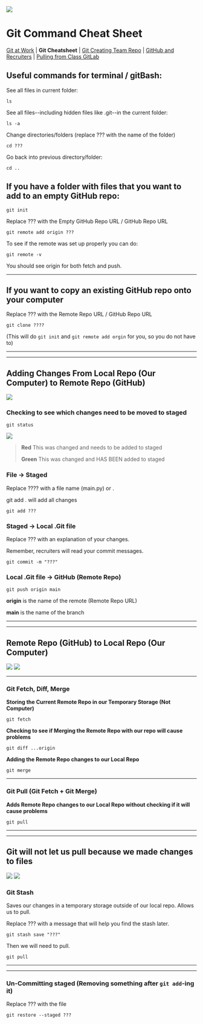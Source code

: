<img src="./assets/imgs/banner.png">

# Git Command Cheat Sheet

<a href="README.md" target="_blank">Git at Work</a> | **Git Cheatsheet** | <a href="CreatingTeamRepo.md" target="_blank">Git Creating Team Repo</a> | <a href="GitHubAndRecruiters.md" target="_blank">GitHub and Recruiters</a> | <a href="PullingFromClassGitLab.md" target="_blank">Pulling from Class GitLab</a>

## Useful commands for terminal / gitBash:

See all files in current folder:

```
ls
```

See all files--including hidden files like .git--in the current folder:

```
ls -a
```

Change directories/folders (replace ??? with the name of the folder)

```
cd ???
```

Go back into previous directory/folder:

```
cd ..
```

## If you have a folder with files that you want to add to an empty GitHub repo:

```
git init
```

Replace ??? with the Empty GitHub Repo URL / GitHub Repo URL

```
git remote add origin ???
```

To see if the remote was set up properly you can do:

```
git remote -v
```

You should see origin for both fetch and push.

---

## If you want to copy an existing GitHub repo onto your computer

Replace ??? with the Remote Repo URL / GitHub Repo URL

```
git clone ????
```

(This will do `git init` and `git remote add orgin` for you, so you do not have to)

---

---

## Adding Changes From Local Repo (Our Computer) to Remote Repo (GitHub)

<img src="./assets/imgs/lifeCycle_localToRemote.png">

### Checking to see which changes need to be moved to staged

```
git status
```

<img src="./assets/imgs/command_gitStatus.PNG">

> **Red** This was changed and needs to be added to staged
>
> **Green** This was changed and HAS BEEN added to staged

### File -> Staged

Replace ???? with a file name (main.py) or .

git add . will add all changes

```
git add ???
```

### Staged -> Local .Git file

Replace ??? with an explanation of your changes.

Remember, recruiters will read your commit messages.

```
git commit -m "???"
```

### Local .Git file -> GitHub (Remote Repo)

```
git push origin main
```

**origin** is the name of the remote (Remote Repo URL)

**main** is the name of the branch

---

---

## Remote Repo (GitHub) to Local Repo (Our Computer)

<img src="assets/imgs/lifeCycle_remoteToLocal.png">

<img src="assets/imgs/lifeCycle_pullVFetch.png">

---

### Git Fetch, Diff, Merge

**Storing the Current Remote Repo in our Temporary Storage (Not Computer)**

```
git fetch
```

**Checking to see if Merging the Remote Repo with our repo will cause problems**

```
git diff ...origin
```

**Adding the Remote Repo changes to our Local Repo**

```
git merge
```

---

### Git Pull (Git Fetch + Git Merge)

**Adds Remote Repo changes to our Local Repo without checking if it will cause problems**

```
git pull
```

---

---

## Git will not let us pull because we made changes to files

<img src="./assets/imgs/pullError.PNG">

<img src="./assets/imgs/gitStash.png">

### Git Stash

Saves our changes in a temporary storage outside of our local repo. Allows us to pull.

Replace ??? with a message that will help you find the stash later.

```
git stash save "???"
```

Then we will need to pull.

```
git pull
```

---

---

### Un-Committing staged (Removing something after `git add`-ing it)

Replace ??? with the file

```
git restore --staged ???
```
